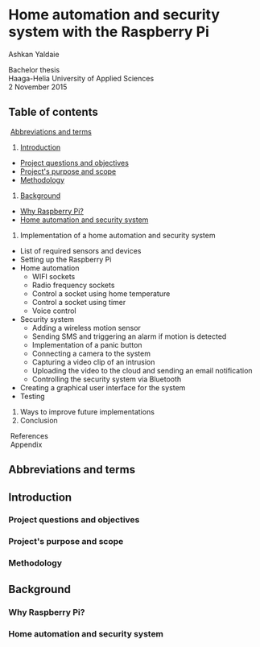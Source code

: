# Home automation and security system with the Raspberry Pi

Ashkan Yaldaie

Bachelor thesis  
Haaga-Helia University of Applied Sciences  
2 November 2015

## Table of contents
&nbsp;[Abbreviations and terms](#abbreviations-and-terms)

1. [Introduction](#introduction)
  - [Project questions and objectives](#project-questions-and-objectives)
  - [Project's purpose and scope](#projects-purpose-and-scope)
  - [Methodology](#methodology)
1. [Background](#background)
  - [Why Raspberry Pi?](#why-raspberry-pi?)
  - [Home automation and security system](home-automation-and-security-system)
1. Implementation of a home automation and security system
  - List of required sensors and devices
  - Setting up the Raspberry Pi
  - Home automation
    - WIFI sockets
    - Radio frequency sockets
    - Control a socket using home temperature
    - Control a socket using timer
    - Voice control
  - Security system
    - Adding a wireless motion sensor
    - Sending SMS and triggering an alarm if motion is detected
    - Implementation of a panic button
    - Connecting a camera to the system
    - Capturing a video clip of an intrusion
    - Uploading the video to the cloud and sending an email notification
    - Controlling the security system via Bluetooth
  - Creating a graphical user interface for the system
  - Testing
1. Ways to improve future implementations
1. Conclusion

&nbsp;References  
&nbsp;Appendix

## Abbreviations and terms

## Introduction

### Project questions and objectives

### Project's purpose and scope

### Methodology

## Background

### Why Raspberry Pi?

### Home automation and security system
